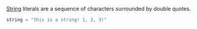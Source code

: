 [String][string] literals are a sequence of characters surrounded by double quotes.

```elixir
string = "this is a string! 1, 2, 3!"
```

[string]: https://elixir-lang.org/getting-started/basic-types.html#strings

